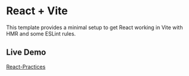# React + Vite

This template provides a minimal setup to get React working in Vite with HMR and some ESLint rules.


## Live Demo

[React-Practices](https://react-practice-md-saiduls-projects-a1e609f7.vercel.app/)
